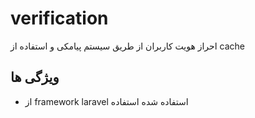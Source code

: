 # verification
احراز هویت کاربران از طریق سیستم پیامکی و استفاده از cache
## ویژگی ها
- از framework laravel استفاده شده استفاده
